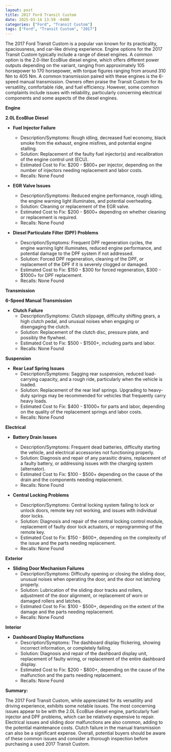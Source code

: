 ```yaml
---
layout: post
title: 2017 Ford Transit Custom
date: 2025-03-14 13:59 -0400
categories: ["Ford", "Transit Custom"]
tags: ["Ford", "Transit Custom", "2017"]
---
```

The 2017 Ford Transit Custom is a popular van known for its practicality, spaciousness, and car-like driving experience. Engine options for the 2017 Transit Custom typically include a range of diesel engines. A common option is the 2.0-liter EcoBlue diesel engine, which offers different power outputs depending on the variant, ranging from approximately 105 horsepower to 170 horsepower, with torque figures ranging from around 310 Nm to 405 Nm. A common transmission paired with these engines is the 6-speed manual transmission. Owners often praise the Transit Custom for its versatility, comfortable ride, and fuel efficiency. However, some common complaints include issues with reliability, particularly concerning electrical components and some aspects of the diesel engines.

**Engine**

**2.0L EcoBlue Diesel**

*   **Fuel Injector Failure**
    *   Description/Symptoms: Rough idling, decreased fuel economy, black smoke from the exhaust, engine misfires, and potential engine stalling.
    *   Solution: Replacement of the faulty fuel injector(s) and recalibration of the engine control unit (ECU).
    *   Estimated Cost to Fix: $200 - $800+ per injector, depending on the number of injectors needing replacement and labor costs.
    *   Recalls: None Found

*   **EGR Valve Issues**
    *   Description/Symptoms: Reduced engine performance, rough idling, the engine warning light illuminates, and potential overheating.
    *   Solution: Cleaning or replacement of the EGR valve.
    *   Estimated Cost to Fix: $200 - $600+ depending on whether cleaning or replacement is required.
    *   Recalls: None Found

*   **Diesel Particulate Filter (DPF) Problems**
    *   Description/Symptoms: Frequent DPF regeneration cycles, the engine warning light illuminates, reduced engine performance, and potential damage to the DPF system if not addressed.
    *   Solution: Forced DPF regeneration, cleaning of the DPF, or replacement of the DPF if it is severely clogged or damaged.
    *   Estimated Cost to Fix: $150 - $300 for forced regeneration, $300 - $1000+ for DPF replacement.
    *   Recalls: None Found

**Transmission**

**6-Speed Manual Transmission**

*   **Clutch Failure**
    *   Description/Symptoms: Clutch slippage, difficulty shifting gears, a high clutch pedal, and unusual noises when engaging or disengaging the clutch.
    *   Solution: Replacement of the clutch disc, pressure plate, and possibly the flywheel.
    *   Estimated Cost to Fix: $500 - $1500+, including parts and labor.
    *   Recalls: None Found

**Suspension**

*   **Rear Leaf Spring Issues**
    *   Description/Symptoms: Sagging rear suspension, reduced load-carrying capacity, and a rough ride, particularly when the vehicle is loaded.
    *   Solution: Replacement of the rear leaf springs. Upgrading to heavy-duty springs may be recommended for vehicles that frequently carry heavy loads.
    *   Estimated Cost to Fix: $400 - $1000+ for parts and labor, depending on the quality of the replacement springs and labor costs.
    *   Recalls: None Found

**Electrical**

*   **Battery Drain Issues**
    *   Description/Symptoms: Frequent dead batteries, difficulty starting the vehicle, and electrical accessories not functioning properly.
    *   Solution: Diagnosis and repair of any parasitic drains, replacement of a faulty battery, or addressing issues with the charging system (alternator).
    *   Estimated Cost to Fix: $100 - $500+ depending on the cause of the drain and the components needing replacement.
    *   Recalls: None Found

*   **Central Locking Problems**
    *   Description/Symptoms: Central locking system failing to lock or unlock doors, remote key not working, and issues with individual door locks.
    *   Solution: Diagnosis and repair of the central locking control module, replacement of faulty door lock actuators, or reprogramming of the remote key.
    *   Estimated Cost to Fix: $150 - $600+, depending on the complexity of the issue and the parts needing replacement.
    *   Recalls: None Found

**Exterior**

*   **Sliding Door Mechanism Failures**
    *   Description/Symptoms: Difficulty opening or closing the sliding door, unusual noises when operating the door, and the door not latching properly.
    *   Solution: Lubrication of the sliding door tracks and rollers, adjustment of the door alignment, or replacement of worn or damaged rollers and latches.
    *   Estimated Cost to Fix: $100 - $500+, depending on the extent of the damage and the parts needing replacement.
    *   Recalls: None Found

**Interior**

*   **Dashboard Display Malfunctions**
    *   Description/Symptoms: The dashboard display flickering, showing incorrect information, or completely failing.
    *   Solution: Diagnosis and repair of the dashboard display unit, replacement of faulty wiring, or replacement of the entire dashboard display.
    *   Estimated Cost to Fix: $200 - $800+, depending on the cause of the malfunction and the parts needing replacement.
    *   Recalls: None Found

**Summary:**

The 2017 Ford Transit Custom, while appreciated for its versatility and driving experience, exhibits some notable issues. The most concerning issues appear to be with the 2.0L EcoBlue diesel engine, particularly fuel injector and DPF problems, which can be relatively expensive to repair. Electrical issues and sliding door malfunctions are also common, adding to the potential maintenance costs. Clutch failure in the manual transmission can also be a significant expense. Overall, potential buyers should be aware of these common issues and consider a thorough inspection before purchasing a used 2017 Transit Custom.


